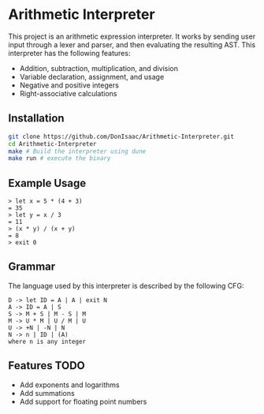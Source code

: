 # Arithmetic Interpreter

This project is an arithmetic expression interpreter. It works by sending user
input through a lexer and parser, and then evaluating the resulting AST.
This interpreter has the following features:

- Addition, subtraction, multiplication, and division
- Variable declaration, assignment, and usage
- Negative and positive integers
- Right-associative calculations

## Installation

```sh
git clone https://github.com/DonIsaac/Arithmetic-Interpreter.git
cd Arithmetic-Interpreter
make # Build the interpreter using dune
make run # execute the binary
```

## Example Usage

```
> let x = 5 * (4 + 3)
= 35
> let y = x / 3
= 11
> (x * y) / (x + y)
= 8
> exit 0
```

## Grammar

The language used by this interpreter is described by the following CFG:

```
D -> let ID = A | A | exit N
A -> ID = A | S
S -> M + S | M - S | M
M -> U * M | U / M | U
U -> +N | -N | N
N -> n | ID | (A)
where n is any integer
```

## Features TODO
- Add exponents and logarithms
- Add summations
- Add support for floating point numbers
